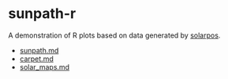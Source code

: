 # sunpath-r

A demonstration of R plots based on data generated by [solarpos](https://github.com/klausbrunner/solarpos).

* [sunpath.md](sunpath.md)
* [carpet.md](carpet.md)
* [solar_maps.md](solar_maps.md)
